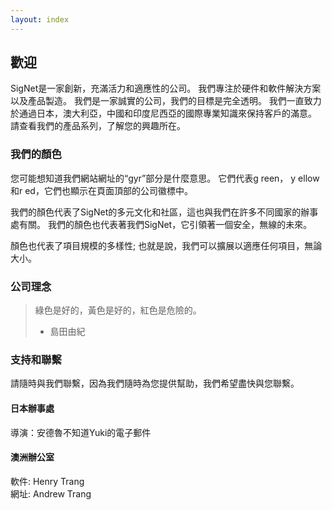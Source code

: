 ```yaml
---
layout: index
---
```


## 歡迎
SigNet是一家創新，充滿活力和適應性的公司。 我們專注於硬件和軟件解決方案以及產品製造。 我們是一家誠實的公司，我們的目標是完全透明。 我們一直致力於通過日本，澳大利亞，中國和印度尼西亞的國際專業知識來保持客戶的滿意。 請查看我們的產品系列，了解您的興趣所在。

### 我們的顏色
您可能想知道我們網站網址的“gyr”部分是什麼意思。 它們代表g reen， y ellow和r ed，它們也顯示在頁面頂部的公司徽標中。

我們的顏色代表了SigNet的多元文化和社區，這也與我們在許多不同國家的辦事處有關。 我們的顏色也代表著我們SigNet，它引領著一個安全，無線的未來。

顏色也代表了項目規模的多樣性; 也就是說，我們可以擴展以適應任何項目，無論大小。

### 公司理念
> 綠色是好的，黃色是好的，紅色是危險的。
> - 島田由紀

### 支持和聯繫
請隨時與我們聯繫，因為我們隨時為您提供幫助，我們希望盡快與您聯繫。

#### 日本辦事處
導演：安德魯不知道Yuki的電子郵件

#### 澳洲辦公室
軟件: Henry Trang<br>
網址: Andrew Trang
